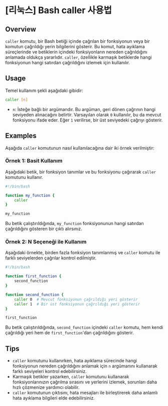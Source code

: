 # [리눅스] Bash caller 사용법

## Overview
`caller` komutu, bir Bash betiği içinde çağrılan bir fonksiyonun veya bir komutun çağrıldığı yerin bilgilerini gösterir. Bu komut, hata ayıklama süreçlerinde ve betiklerin içindeki fonksiyonların nereden çağrıldığını anlamada oldukça yararlıdır. `caller`, özellikle karmaşık betiklerde hangi fonksiyonun hangi satırdan çağrıldığını izlemek için kullanılır.

## Usage
Temel kullanım şekli aşağıdaki gibidir:

```bash
caller [n]
```

- `n`: İsteğe bağlı bir argümandır. Bu argüman, geri dönen çağrının hangi seviyeden alınacağını belirtir. Varsayılan olarak `0` kullanılır, bu da mevcut fonksiyonu ifade eder. Eğer `1` verilirse, bir üst seviyedeki çağrıyı gösterir.

## Examples
Aşağıda `caller` komutunun nasıl kullanılacağına dair iki örnek verilmiştir:

### Örnek 1: Basit Kullanım
Aşağıdaki betik, bir fonksiyon tanımlar ve bu fonksiyonu çağırarak `caller` komutunu kullanır.

```bash
#!/bin/bash

function my_function {
    caller
}

my_function
```

Bu betik çalıştırıldığında, `my_function` fonksiyonunun hangi satırdan çağrıldığını gösteren bir çıktı alırsınız.

### Örnek 2: N Seçeneği ile Kullanım
Aşağıdaki örnekte, birden fazla fonksiyon tanımlanmış ve `caller` komutu ile farklı seviyelerden çağrılar kontrol edilmiştir.

```bash
#!/bin/bash

function first_function {
    second_function
}

function second_function {
    caller 0  # Mevcut fonksiyonun çağrıldığı yeri gösterir
    caller 1  # Bir üst fonksiyonun çağrıldığı yeri gösterir
}

first_function
```

Bu betik çalıştırıldığında, `second_function` içindeki `caller` komutu, hem kendi çağrıldığı yeri hem de `first_function`'dan çağrıldığını gösterir.

## Tips
- `caller` komutunu kullanırken, hata ayıklama sürecinde hangi fonksiyonun nereden çağrıldığını anlamak için `n` argümanını kullanarak farklı seviyeleri kontrol edebilirsiniz.
- Karmaşık betikler yazarken, `caller` komutunu kullanarak fonksiyonlarınızın çağrılma sırasını ve yerlerini izlemek, sorunları daha hızlı çözmenize yardımcı olabilir.
- `caller` komutunun çıktısını, hata mesajları ile birleştirerek daha anlamlı hata ayıklama bilgileri elde edebilirsiniz.